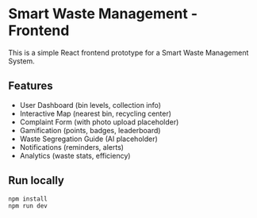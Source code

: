 # Smart Waste Management - Frontend

This is a simple React frontend prototype for a Smart Waste Management System.

## Features
- User Dashboard (bin levels, collection info)
- Interactive Map (nearest bin, recycling center)
- Complaint Form (with photo upload placeholder)
- Gamification (points, badges, leaderboard)
- Waste Segregation Guide (AI placeholder)
- Notifications (reminders, alerts)
- Analytics (waste stats, efficiency)

## Run locally
```bash
npm install
npm run dev
